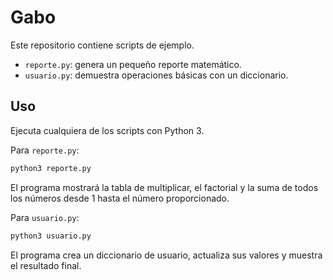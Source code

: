 # Gabo

Este repositorio contiene scripts de ejemplo.

- `reporte.py`: genera un pequeño reporte matemático.
- `usuario.py`: demuestra operaciones básicas con un diccionario.

## Uso

Ejecuta cualquiera de los scripts con Python 3.

Para `reporte.py`:
```bash
python3 reporte.py
```
El programa mostrará la tabla de multiplicar, el factorial y la suma de todos los números desde 1 hasta el número proporcionado.

Para `usuario.py`:
```bash
python3 usuario.py
```
El programa crea un diccionario de usuario, actualiza sus valores y muestra el resultado final.
